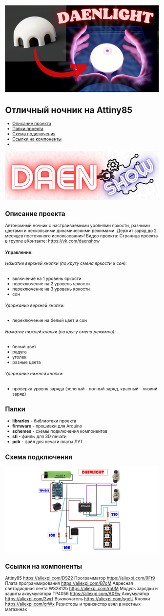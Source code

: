 ![PROJECT_PHOTO](https://github.com/DaenShow/DaenLight/blob/main/DaenLight.jpg)
# Отличный ночник на Attiny85
* [Описание проекта](#chapter-0)
* [Папки проекта](#chapter-1)
* [Схема подключения](#chapter-2)
* [Ссылки на компоненты](#chapter-3)
* 
![DAENSHOW_PHOTO](https://github.com/DaenShow/DaenShow/blob/main/DaenShow.png)

<a id="chapter-0"></a>
## Описание проекта
Автономный ночник с настраиваемыми уровнями яркости, разными цветами и несколькими динамическими режимами. Держит заряд до 2 месяцев постоянного использования! 
Видео проекта: 
Страница проекта в группе вКонтакте: https://vk.com/daenshow 
   
#### Управление:
###### Нажатие верхней кнопки (по кругу смена яркости и сон):
   - включение на 1 уровень яркости
   - переключение на 2 уровень яркости
   - переключение на 3 уровень яркости
   - сон
###### Удержание верхней кнопки:
   - переключение на белый цвет и сон
###### Нажатие нижней кнопки (по кругу смена режимов):
   - белый цвет
   - радуга
   - уголек
   - разные цвета
###### Удержание нижней кнопки:
   - проверка уровня заряда (зеленый - полный заряд, красный - низкий заряд)

<a id="chapter-1"></a>
## Папки
- **libraries** - библиотеки проекта
- **firmware** - прошивки для Arduino
- **schemes** - схемы подключения компонентов
- **stl** - файлы для 3D печати
- **pcb** - файл для печати платы ЛУТ

<a id="chapter-2"></a>
## Схема подключения
![SCHEME](https://github.com/DaenShow/DaenLight/blob/main/schemes/Scheme.jpg)

<a id="chapter-3"></a>
## Ссылки на компоненты
Attiny85 https://aliexpi.com/DSZ2
Программатор https://aliexpi.com/9Ft9
Плата программирования https://aliexpi.com/B7oM
Адресная светодиодная лента WS2812b https://aliexpi.com/ra0M
Модуль зарядки и защиты аккумулятора TP4056 https://aliexpi.com/AXEw
Аккумулятор https://aliexpi.com/3wrf
Выключатель https://aliexpi.com/sgcU
Кнопки https://aliexpi.com/crWx
Резисторы и транзистор взял в местных магазинах
